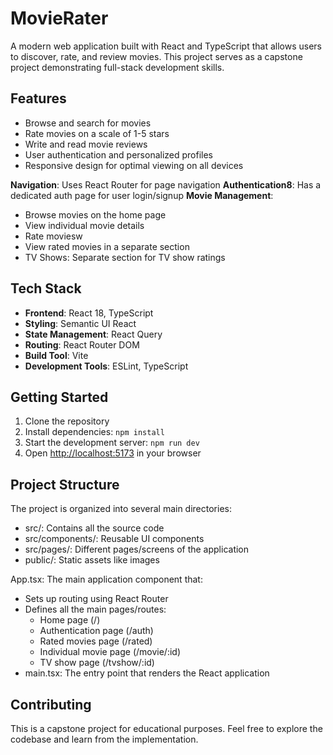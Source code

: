 # MovieRater

A modern web application built with React and TypeScript that allows users to discover, rate, and review movies. This project serves as a capstone project demonstrating full-stack development skills.

## Features

- Browse and search for movies
- Rate movies on a scale of 1-5 stars
- Write and read movie reviews
- User authentication and personalized profiles
- Responsive design for optimal viewing on all devices

**Navigation**: Uses React Router for page navigation
**Authentication8**: Has a dedicated auth page for user login/signup
**Movie Management**:
- Browse movies on the home page
- View individual movie details
- Rate moviesw
- View rated movies in a separate section
- TV Shows: Separate section for TV show ratings


## Tech Stack

- **Frontend**: React 18, TypeScript
- **Styling**: Semantic UI React
- **State Management**: React Query
- **Routing**: React Router DOM
- **Build Tool**: Vite
- **Development Tools**: ESLint, TypeScript

## Getting Started

1. Clone the repository
2. Install dependencies: `npm install`
3. Start the development server: `npm run dev`
4. Open [http://localhost:5173](http://localhost:5173) in your browser

## Project Structure

The project is organized into several main directories:
- src/: Contains all the source code
- src/components/: Reusable UI components
- src/pages/: Different pages/screens of the application
- public/: Static assets like images


App.tsx: The main application component that:
- Sets up routing using React Router
- Defines all the main pages/routes:
  - Home page (/)
  - Authentication page (/auth)
  - Rated movies page (/rated)
  - Individual movie page (/movie/:id)
  - TV show page (/tvshow/:id)
- main.tsx: The entry point that renders the React application





## Contributing

This is a capstone project for educational purposes. Feel free to explore the codebase and learn from the implementation.
